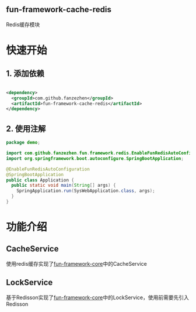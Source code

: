 fun-framework-cache-redis
------------------------------------------
Redis缓存模块

# 快速开始

## 1. 添加依赖

```xml

<dependency>
  <groupId>com.github.fanzezhen</groupId>
  <artifactId>fun-framework-cache-redis</artifactId>
</dependency>
```

## 2. 使用注解

```java
package demo;

import com.github.fanzezhen.fun.framework.redis.EnableFunRedisAutoConfiguration;
import org.springframework.boot.autoconfigure.SpringBootApplication;

@EnableFunRedisAutoConfiguration
@SpringBootApplication
public class Application {
  public static void main(String[] args) {
    SpringApplication.run(SysWebApplication.class, args);
  }
}

```
# 功能介绍
## CacheService
使用redis缓存实现了[fun-framework-core](..%2Ffun-framework-core)中的CacheService

## LockService
基于Redisson实现了[fun-framework-core](..%2Ffun-framework-core)中的LockService，使用前需要先引入Redisson